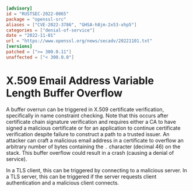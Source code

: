 ```toml
[advisory]
id = "RUSTSEC-2022-0065"
package = "openssl-src"
aliases = ["CVE-2022-3786", "GHSA-h8jm-2x53-xhp5"]
categories = ["denial-of-service"]
date = "2022-11-01"
url = "https://www.openssl.org/news/secadv/20221101.txt"
[versions]
patched = [">= 300.0.11"]
unaffected = ["< 300.0.0"]
```

# X.509 Email Address Variable Length Buffer Overflow

A buffer overrun can be triggered in X.509 certificate verification,
specifically in name constraint checking. Note that this occurs after
certificate chain signature verification and requires either a CA to
have signed a malicious certificate or for an application to continue
certificate verification despite failure to construct a path to a trusted
issuer. An attacker can craft a malicious email address in a certificate
to overflow an arbitrary number of bytes containing the `.` character
(decimal 46) on the stack. This buffer overflow could result in a crash
(causing a denial of service).

In a TLS client, this can be triggered by connecting to a malicious
server. In a TLS server, this can be triggered if the server requests
client authentication and a malicious client connects.

